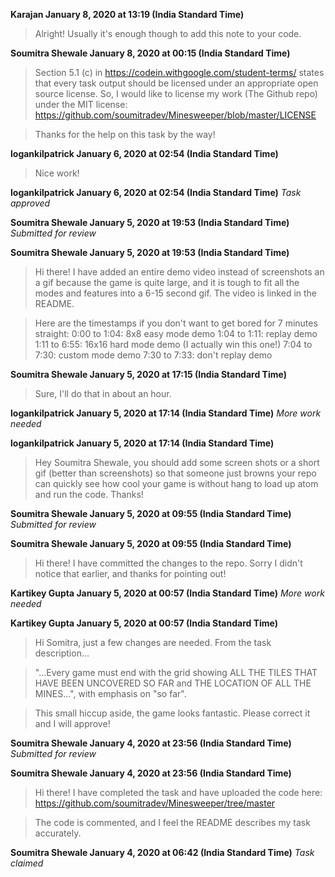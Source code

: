 **Karajan January 8, 2020 at 13:19 (India Standard Time)**
> Alright! Usually it's enough though to add this note to your code.

**Soumitra Shewale January 8, 2020 at 00:15 (India Standard Time)**
> Section 5.1 (c) in https://codein.withgoogle.com/student-terms/ states that every task output should be licensed under an appropriate open source license. So, I would like to license my work (The Github repo) under the MIT license:
> https://github.com/soumitradev/Minesweeper/blob/master/LICENSE

> Thanks for the help on this task by the way!

**logankilpatrick January 6, 2020 at 02:54 (India Standard Time)**
> Nice work!

**logankilpatrick January 6, 2020 at 02:54 (India Standard Time)**
_Task approved_

**Soumitra Shewale January 5, 2020 at 19:53 (India Standard Time)**
_Submitted for review_

**Soumitra Shewale January 5, 2020 at 19:53 (India Standard Time)**
> Hi there! I have added an entire demo video instead of screenshots an a gif because the game is quite large, and it is tough to fit all the modes and features into a 6-15 second gif. The video is linked in the README.

> Here are the timestamps if you don't want to get bored for 7 minutes straight:
> 0:00 to 1:04: 8x8 easy mode demo
> 1:04 to 1:11: replay demo
> 1:11 to 6:55: 16x16 hard mode demo (I actually win this one!)
> 7:04 to 7:30: custom mode demo
> 7:30 to 7:33: don't replay demo

**Soumitra Shewale January 5, 2020 at 17:15 (India Standard Time)**
> Sure, I'll do that in about an hour.

**logankilpatrick January 5, 2020 at 17:14 (India Standard Time)**
_More work needed_

**logankilpatrick January 5, 2020 at 17:14 (India Standard Time)**
> Hey Soumitra Shewale, you should add some screen shots or a short gif (better than screenshots) so that someone just browns your repo can quickly see how cool your game is without hang to load up atom and run the code. Thanks!

**Soumitra Shewale January 5, 2020 at 09:55 (India Standard Time)**
_Submitted for review_

**Soumitra Shewale January 5, 2020 at 09:55 (India Standard Time)**
> Hi there! I have committed the changes to the repo. Sorry I didn't notice that earlier, and thanks for pointing out!

**Kartikey Gupta January 5, 2020 at 00:57 (India Standard Time)**
_More work needed_

**Kartikey Gupta January 5, 2020 at 00:57 (India Standard Time)**
> Hi Somitra, just a few changes are needed. From the task description...

> "...Every game must end with the grid showing ALL THE TILES THAT HAVE BEEN UNCOVERED SO FAR and THE LOCATION OF ALL THE MINES...", with emphasis on "so far".

> This small hiccup aside, the game looks fantastic. Please correct it and I will approve!

**Soumitra Shewale January 4, 2020 at 23:56 (India Standard Time)**
_Submitted for review_

**Soumitra Shewale January 4, 2020 at 23:56 (India Standard Time)**
> Hi there! I have completed the task and have uploaded the code here: https://github.com/soumitradev/Minesweeper/tree/master

> The code is commented, and I feel the README describes my task accurately.

**Soumitra Shewale January 4, 2020 at 06:42 (India Standard Time)**
_Task claimed_